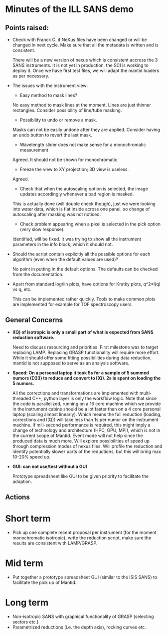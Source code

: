 Minutes of the ILL SANS demo
============================

Points raised:
--------------

- Check with Franck C. if NeXus files have been changed or will be changed in next cycle. Make sure that all the metadata is written and is consistent.

    There will be a new version of nexus which is consistent accross the 3 SANS instruments. It is not yet in production, the SCI is working to deploy it. Once we have first test files, we will adapt the mantid loaders as per necessary.

- The issues with the instrument view: 

    - Easy method to mask lines? 
    
    No easy method to mask lines at the moment. Lines are just thinner rectangles. Consider possibility of line/tube masking.

    - Possibility to undo or remove a mask.
    
    Masks can not be easily undone after they are applied. Consider having an undo button to revert the last mask. 
    
    - Wavelength slider does not make sense for a monochromatic measurement
    
    Agreed. It should not be shown for monochromatic.
    
    - Freeze the view to XY projection; 3D view is useless.
    
    Agreed. 
    
    - Check that when the autoscaling option is selected, the image updates accordingly whenever a bad region is masked.
    
    This is actually done (will double check though), just we were looking into water data, which is flat inside across one panel, so change of autoscaling after masking was not noticed.

    - Check problem appearing when a pixel is selected in the pick option (very slow response).
    
    Identified, will be fixed. It was trying to show all the instrument parameters in the info block, which it should not.

- Should the script contain explicitly all the possible options for each algorithm (even when the default values are used)?

    No point in putting in the default options. The defaults can be checked from the documentation.

- Apart from standard log/lin plots, have options for Kratky plots, q^2*I(q) vs q, etc.

    This can be implemented rather quickly. Tools to make common plots are implemented for example for TOF spectroscopy users.

General Concerns
----------------

- **I(Q) of isotropic is only a small part of what is expected from SANS reduction software.**

  Need to discuss resourcing and priorities. First milestone was to target replacing LAMP. Replacing GRASP functionality will require more effort. While it should offer some fitting possibilities during data reduction, mantid is not supposed to serve as an analysis software.

- **Speed: On a personal laptop it took 5s for a sample of 5 summed numors (D33) to reduce and convert to I(Q). 2s is spent on loading the 5 numors.**

  All the corrections and transformations are implemented with multi-threaded C++, python layer is only the workflow logic.
  Note that since the code is parallelized, running on a 16 core machine which we provide in the instrument cabins should be a lot faster than on a 4 core personal laptop (scaling almost linearly).
  Which means the full reduction (loading, corrections and I(Q)) will take less than 1s per numor on the instrument machine.
  If mili-second performance is required, this might imply a change of technology and architecture (HPC, GPU, MPI), which is not in the current scope of Mantid.
  Event mode will not help since the produced data is much more. Will explore possibilities of speed up through compression modes of nexus files. Will profile the reduction and identify potentially slower parts of the reductions, but this will bring max 10-20% speed up.

- **GUI: can not use/test without a GUI**

  Prototype spreadsheet like GUI to be given priority to facilitate the adoption.
  
Actions
-------

Short term
==========

- Pick up one complete recent proposal per instrument (for the moment monochromatic isotropic), write the reduction script, make sure the results are consistent with LAMP/GRASP.

Mid term
========

- Put together a prototype spreadsheet GUI (similar to the ISIS SANS) to facilitate the pick up of Mantid.

Long term
=========

- Non-isotropic SANS with graphical functionality of GRASP (selecting sectors etc.)
- Parametrized reductions (i.e. the depth axis), rocking curves etc.

